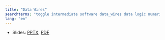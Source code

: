 ```yaml
---
title: "Data Wires"
searchterms: "toggle intermediate software data_wires data logic numeric text"
lang: "en"
---
```

 <ul>
 <li class="ng-binding">Slides:
 <a href="translations/en-us/intermediate/DataWires.pptx">PPTX</a>,
 <a href="translations/en-us/intermediate/DataWires.pdf">PDF</a>
 </li>
 </ul>
